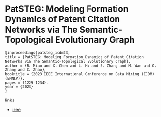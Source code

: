 # PatSTEG: Modeling Formation Dynamics of Patent Citation Networks via The Semantic-Topological Evolutionary Graph

```
@inproceedings{patsteg_icdm23,
title = {PatSTEG: Modeling Formation Dynamics of Patent Citation Networks via The Semantic-Topological Evolutionary Graph},
author = {R. Miao and X. Chen and L. Hu and Z. Zhang and M. Wan and Q. Zhang and C. Zhao},
booktitle = {2023 IEEE International Conference on Data Mining (ICDM) (EMNLP)},
pages = {1229-1234},
year = {2023}
}
```

links
- [ieee](https://doi.org/10.1109/ICDM58522.2023.00153)
